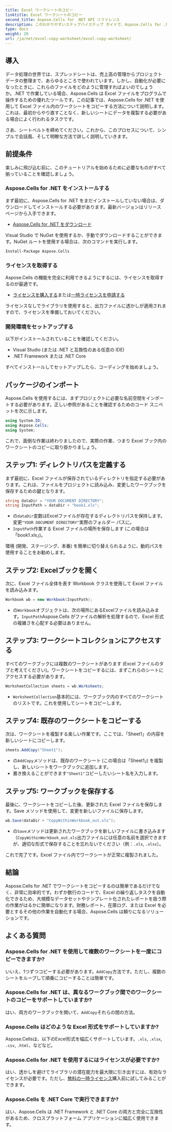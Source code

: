 ```yaml
---
title: Excel ワークシートのコピー
linktitle: Excel ワークシートのコピー
second_title: Aspose.Cells for .NET API リファレンス
description: このわかりやすいステップバイステップ ガイドで、Aspose.Cells for .NET を使用して Excel ワークシートをコピーする方法を学びます。Excel タスクを自動化したい .NET 開発者に最適です。
type: docs
weight: 20
url: /ja/net/excel-copy-worksheet/excel-copy-worksheet/
---
```

## 導入

データ処理の世界では、スプレッドシートは、売上高の管理からプロジェクト データの整理まで、あらゆるところで使われています。しかし、自動化が必要になったときに、これらのファイルをどのように管理すればよいのでしょうか。.NET で作業している場合、Aspose.Cells は Excel ファイルをプログラムで操作するための優れたツールです。この記事では、Aspose.Cells for .NET を使用して Excel ファイル内のワークシートをコピーする方法について説明します。これは、最初からやり直すことなく、新しいシートにデータを複製する必要がある場合によく行われるタスクです。

さあ、シートベルトを締めてください。これから、このプロセスについて、シンプルで会話風、そして明瞭な方法で詳しく説明していきます。

## 前提条件

楽しみに飛び込む前に、このチュートリアルを始めるために必要なものがすべて揃っていることを確認しましょう。

### Aspose.Cells for .NET をインストールする
まず最初に、Aspose.Cells for .NET をまだインストールしていない場合は、ダウンロードしてインストールする必要があります。最新バージョンはリリース ページから入手できます。

- [Aspose.Cells for .NET をダウンロード](https://releases.aspose.com/cells/net/)

Visual Studio で NuGet を使用するか、手動でダウンロードすることができます。NuGet ルートを使用する場合は、次のコマンドを実行します。

```bash
Install-Package Aspose.Cells
```

### ライセンスを取得する
Aspose.Cells の機能を完全に利用できるようにするには、ライセンスを取得するのが最適です。

- [ライセンスを購入する](https://purchase.aspose.com/buy)または[一時ライセンスを申請する](https://purchase.aspose.com/temporary-license/)

ライセンスなしでライブラリを使用すると、出力ファイルに透かしが適用されますので、ライセンスを準備しておいてください。

### 開発環境をセットアップする
以下がインストールされていることを確認してください。
- Visual Studio (または .NET と互換性のある任意の IDE)
- .NET Framework または .NET Core

すべてインストールしてセットアップしたら、コーディングを始めましょう。

## パッケージのインポート

Aspose.Cells を使用するには、まずプロジェクトに必要な名前空間をインポートする必要があります。正しい参照があることを確認するためのコード スニペットを次に示します。

```csharp
using System.IO;
using Aspose.Cells;
using System;
```

これで、面倒な作業は終わりましたので、実際の作業、つまり Excel ブック内のワークシートのコピーに取り掛かりましょう。

## ステップ1: ディレクトリパスを定義する
まず最初に、Excel ファイルが保存されているディレクトリを指定する必要があります。これは、ファイルをプロジェクトに読み込み、変更したワークブックを保存するための鍵となります。

```csharp
string dataDir = "YOUR DOCUMENT DIRECTORY";
string InputPath = dataDir + "book1.xls";
```

- の`dataDir`変数はExcelファイルが存在するディレクトリパスを保持します。変更`"YOUR DOCUMENT DIRECTORY"`実際のフォルダー パスに。
- `InputPath`作業する Excel ファイルの場所を保存します (この場合は「book1.xls」)。

環境 (開発、ステージング、本番) を簡単に切り替えられるように、動的パスを使用することをお勧めします。

## ステップ2: Excelブックを開く
次に、Excel ファイル全体を表す Workbook クラスを使用して Excel ファイルを読み込みます。

```csharp
Workbook wb = new Workbook(InputPath);
```

- の`Workbook`オブジェクトは、次の場所にあるExcelファイルを読み込みます。`InputPath`Aspose.Cells がファイルの解析を処理するので、Excel 形式の複雑さを心配する必要はありません。

## ステップ3: ワークシートコレクションにアクセスする
すべてのワークブックには複数のワークシートがあります (Excel ファイルのタブと考えてください)。ワークシートをコピーするには、まずこれらのシートにアクセスする必要があります。

```csharp
WorksheetCollection sheets = wb.Worksheets;
```

- `WorksheetCollection`基本的には、ワークブック内のすべてのワークシートのリストです。これを使用してシートをコピーします。

## ステップ4: 既存のワークシートをコピーする
次は、ワークシートを複製する楽しい作業です。ここでは、「Sheet1」の内容を新しいシートにコピーします。

```csharp
sheets.AddCopy("Sheet1");
```

- の`AddCopy`メソッドは、既存のワークシート (この場合は「Sheet1」) を複製し、新しいシートをワークブックに追加します。
- 置き換えることができます`"Sheet1"`コピーしたいシート名を入力します。

## ステップ5: ワークブックを保存する
最後に、ワークシートをコピーした後、更新された Excel ファイルを保存します。Save メソッドを使用して、変更を新しいファイルに保存します。

```csharp
wb.Save(dataDir + "CopyWithinWorkbook_out.xls");
```

- の`Save`メソッドは更新されたワークブックを新しいファイルに書き込みます（`CopyWithinWorkbook_out.xls`出力ファイルには任意の名前を選択できますが、適切な形式で保存することを忘れないでください（例：`.xls`, `.xlsx`）。

これで完了です。Excel ファイル内でワークシートが正常に複製されました。

## 結論

Aspose.Cells for .NET でワークシートをコピーするのは簡単であるだけでなく、非常に効率的です。わずか数行のコードで、Excel の繰り返しタスクを自動化できるため、大規模なデータセットやテンプレート化されたレポートを扱う際の作業がはるかに簡単になります。財務レポート、在庫ログ、または Excel を必要とするその他の作業を自動化する場合、Aspose.Cells は頼りになるソリューションです。

## よくある質問

### Aspose.Cells for .NET を使用して複数のワークシートを一度にコピーできますか?
いいえ、1つずつコピーする必要があります。`AddCopy`方法です。ただし、複数のシートをループして順番にコピーすることは簡単です。

### Aspose.Cells for .NET は、異なるワークブック間でのワークシートのコピーをサポートしていますか?
はい、両方のワークブックを開いて、`AddCopy`それらの間の方法。

### Aspose.Cells はどのような Excel 形式をサポートしていますか?
Aspose.Cellsは、以下のExcel形式を幅広くサポートしています。`.xls`, `.xlsx`, `.csv`, `.html`、などなど。

### Aspose.Cells for .NET を使用するにはライセンスが必要ですか?
はい、透かしを避けてライブラリの潜在能力を最大限に引き出すには、有効なライセンスが必要です。ただし、[無料の一時ライセンス](https://purchase.aspose.com/temporary-license)購入前に試してみることができます。

### Aspose.Cells を .NET Core で実行できますか?
はい、Aspose.Cells は .NET Framework と .NET Core の両方と完全に互換性があるため、クロスプラットフォーム アプリケーションに幅広く使用できます。